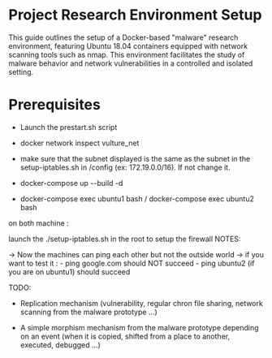 # Project Research Environment Setup

This guide outlines the setup of a Docker-based "malware" research environment, featuring Ubuntu 18.04 containers equipped with network scanning tools such as nmap. This environment facilitates the study of malware behavior and network vulnerabilities in a controlled and isolated setting.

# Prerequisites

- Launch the prestart.sh script

- docker network inspect vulture_net

- make sure that the subnet displayed is the same as the subnet in the setup-iptables.sh in /config (ex: 172.19.0.0/16). If not change it.

- docker-compose up --build -d

- docker-compose exec ubuntu1 bash / docker-compose exec ubuntu2 bash

on both machine :

launch the ./setup-iptables.sh in the root to setup the firewall
NOTES:

-> Now the machines can ping each other but not the outside world
-> if you want to test it : - ping google.com should NOT succeed - ping ubuntu2 (if you are on ubuntu1) should succeed

TODO:

- Replication mechanism (vulnerability, regular chron file sharing, network scanning from the malware prototype ...)

- A simple morphism mechanism from the malware prototype depending on an event (when it is copied, shifted from a place to another, executed, debugged ...)
